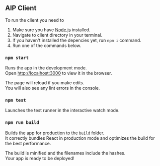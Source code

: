 ## AIP Client

To run the client you need to
1. Make sure you have [Node.js](https://nodejs.org/en/) installed.
1. Navigate to client directory in your terminal.
1. If you haven't installed the depencies yet, run `npm i` command.
1. Run one of the commands below.

### `npm start`

Runs the app in the development mode.\
Open [http://localhost:3000](http://localhost:3000) to view it in the browser.

The page will reload if you make edits.\
You will also see any lint errors in the console.

### `npm test`

Launches the test runner in the interactive watch mode.

### `npm run build`

Builds the app for production to the `build` folder.\
It correctly bundles React in production mode and optimizes the build for the best performance.

The build is minified and the filenames include the hashes.\
Your app is ready to be deployed!

